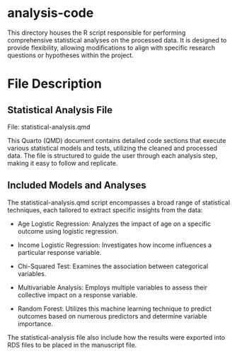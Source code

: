 # analysis-code

This directory houses the R script responsible for performing comprehensive statistical analyses on the processed data. It is designed to provide flexibility, allowing modifications to align with specific research questions or hypotheses within the project.

# File Description

## Statistical Analysis File

File: statistical-analysis.qmd

This Quarto (QMD) document contains detailed code sections that execute various statistical models and tests, utilizing the cleaned and processed data. The file is structured to guide the user through each analysis step, making it easy to follow and replicate.

## Included Models and Analyses

The statistical-analysis.qmd script encompasses a broad range of statistical techniques, each tailored to extract specific insights from the data:

- Age Logistic Regression: Analyzes the impact of age on a specific outcome using logistic regression.

- Income Logistic Regression: Investigates how income influences a particular response variable.

- Chi-Squared Test: Examines the association between categorical variables.

- Multivariable Analysis: Employs multiple variables to assess their collective impact on a response variable.

- Random Forest: Utilizes this machine learning technique to predict outcomes based on numerous predictors and determine variable importance.

The statistical-analysis file also include how the results were exported into RDS files to be placed in the manuscript file.